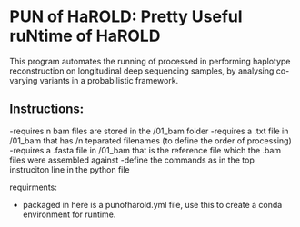 # PUN of HaROLD: Pretty Useful ruNtime of HaROLD

This program automates the running of processed in performing haplotype reconstruction on longitudinal deep sequencing samples, by analysing co-varying variants in a probabilistic framework. 

## Instructions:
-requires n bam files are stored in the /01_bam folder
-requires a .txt file in /01_bam that has /n teparated filenames (to define the order of processing)
-requires a .fasta file in /01_bam that is the reference file which the .bam files were assembled against
-define the commands as in the top instruciton line in the python file


requirments:
- packaged in here is a punofharold.yml file, use this to create a conda environment for runtime.

